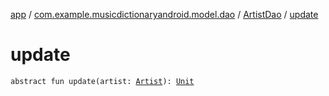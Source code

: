 [app](../../index.md) / [com.example.musicdictionaryandroid.model.dao](../index.md) / [ArtistDao](index.md) / [update](./update.md)

# update

`abstract fun update(artist: `[`Artist`](../../com.example.musicdictionaryandroid.model.entity/-artist/index.md)`): `[`Unit`](https://kotlinlang.org/api/latest/jvm/stdlib/kotlin/-unit/index.html)